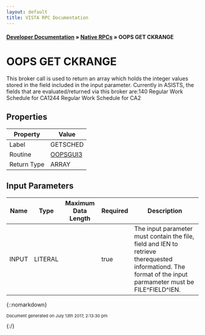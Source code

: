 ```yaml
---
layout: default
title: VISTA RPC Documentation
---
```


#### [Developer Documentation](../index) &#187; [Native RPCs](TableOfContents) &#187; OOPS GET CKRANGE<br/>
# OOPS GET CKRANGE

This broker call is used to return an array which holds the integer values stored in the field included in the input parameter. Currently in ASISTS, the fields that are evaluated/returned via this broker are:140 Regular Work Schedule for CA1244 Regular Work Schedule for CA2

## Properties

Property | Value
--- | ---
Label | GETSCHED
Routine | [OOPSGUI3](http://code.osehra.org/dox/Routine_OOPSGUI3_source.html)
Return Type | ARRAY


## Input Parameters

Name | Type | Maximum Data Length | Required | Description
--- | --- | --- | --- | ---
INPUT | LITERAL |  | true | The input parameter must contain the file, field and IEN to retrieve therequested informationd. The format of the input parmameter must be FILE^FIELD^IEN.



{::nomarkdown} <br/><p style="font-size: 11px">Document generated on July 13th 2017, 2:13:30 pm</p>{:/}